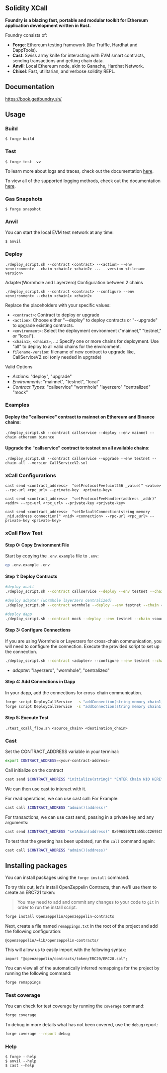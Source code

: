 ## Solidity XCall

**Foundry is a blazing fast, portable and modular toolkit for Ethereum application development written in Rust.**

Foundry consists of:

-   **Forge**: Ethereum testing framework (like Truffle, Hardhat and DappTools).
-   **Cast**: Swiss army knife for interacting with EVM smart contracts, sending transactions and getting chain data.
-   **Anvil**: Local Ethereum node, akin to Ganache, Hardhat Network.
-   **Chisel**: Fast, utilitarian, and verbose solidity REPL.

## Documentation

https://book.getfoundry.sh/

## Usage

### Build

```shell
$ forge build
```

### Test


```shell
$ forge test -vv
```

To learn more about logs and traces, check out the documentation [here](https://book.getfoundry.sh/forge/tests?highlight=-vv#logs-and-traces).

To view all of the supported logging methods, check out the documentation [here](https://book.getfoundry.sh/reference/ds-test#logging).

### Gas Snapshots

```shell
$ forge snapshot
```

### Anvil
You can start the local EVM test network at any time:

```shell
$ anvil
```

### Deploy

```shell
./deploy_script.sh --contract <contract> --<action> --env <environment> --chain <chain1> <chain2> ... --version <filename-version>
```

Adapter(Wormhole and Layerzero) Configuration between 2 chains
```shell
./deploy_script.sh --contract <contract> --configure --env <environment> --chain <chain1> <chain2> 
```
Replace the placeholders with your specific values:

- `<contract>`: Contract to deploy or upgrade
- `<action>`: Choose either "--deploy" to deploy contracts or "--upgrade" to upgrade existing contracts.
- `<environment>`: Select the deployment environment ("mainnet," "testnet," or "local").
- `<chain1>`, `<chain2>`, ...: Specify one or more chains for deployment. Use "all" to deploy to all valid chains for the environment.
- `filename-version`: filename of new contract to upgrade like, CallServiceV2.sol (only needed in upgrade)

 Valid Options

- *Actions*: "deploy", "upgrade"
- *Environments*: "mainnet", "testnet", "local"
- *Contract Types*: "callservice" "wormhole" "layerzero" "centralized" "mock"

### Examples

#### Deploy the "callservice" contract to mainnet on Ethereum and Binance chains:

```shell
./deploy_script.sh --contract callservice --deploy --env mainnet --chain ethereum binance
```

#### Upgrade the "callservice" contract to testnet on all available chains:

```shell
./deploy_script.sh --contract callservice --upgrade --env testnet --chain all --version CallServiceV2.sol
```
### xCall Configurations

```shell
cast send <contract_address>  "setProtocolFee(uint256 _value)" <value> --rpc-url <rpc_url> --private-key  <private-key>
```

```shell
cast send <contract_address>  "setProtocolFeeHandler(address _addr)" <addr> --rpc-url <rpc_url> --private-key <private-key>
```

```shell
cast send <contract_address>  "setDefaultConnection(string memory _nid,address connection)" <nid> <connection> --rpc-url <rpc_url> --private-key <private-key>
```

### xCall Flow Test

#### Step 0: Copy Environment File

Start by copying the `.env.example` file to `.env`:

```bash
cp .env.example .env
```

#### Step 1: Deploy Contracts

```bash
#deploy xcall
./deploy_script.sh --contract callservice --deploy --env testnet --chain <source_chain> <destination_chain> 
```

```bash
#deploy adapter (wormhole layerzero centralized)
./deploy_script.sh --contract wormhole --deploy --env testnet --chain <source_chain> <destination_chain> 
```

```bash
#deploy dapp
./deploy_script.sh --contract mock --deploy --env testnet --chain <source_chain> <destination_chain> 
```
#### Step 3: Configure Connections

If you are using Wormhole or Layerzero for cross-chain communication, you will need to configure the connection. Execute the provided script to set up the connection. 

```bash
./deploy_script.sh --contract <adapter> --configure --env testnet --chain <source_chain> <destination_chain>
```
- *adapter*: "layerzero", "wormhole", "centralized"

#### Step 4: Add Connections in Dapp

In your dapp, add the connections for cross-chain communication.

```bash
forge script DeployCallService  -s "addConnection(string memory chain1, string memory chain2)" <source_chain> <destination_chain> --fork-url <source_chain> --broadcast        
forge script DeployCallService  -s "addConnection(string memory chain1, string memory chain2)" <destination_chain> <source_chain> --fork-url <destination_chain> --broadcast   
```

#### Step 5: Execute Test

```
./test_xcall_flow.sh <source_chain> <destination_chain>
```

### Cast
Set the CONTRACT_ADDRESS variable in your terminal:

```sh
export CONTRACT_ADDRESS=<your-contract-address>
```

Call initialize on the contract

```sh
cast send $CONTRACT_ADDRESS "initialize(string)" "ENTER Chain NID HERE" --private-key $PRIVATE_KEY
```

We can then use cast to interact with it.

For read operations, we can use cast call: For Example:

```sh
cast call $CONTRACT_ADDRESS "admin()(address)"
```

For transactions, we can use cast send, passing in a private key and any arguments:

```sh
cast send $CONTRACT_ADDRESS "setAdmin(address)" 0x9965507D1a55bcC2695C58ba16FB37d819B0A4dc --private-key $PRIVATE_KEY
```

To test that the greeting has been updated, run the `call` command again:

```sh
cast call $CONTRACT_ADDRESS "admin()(address)"
```


## Installing packages

You can install packages using the `forge install` command.

To try this out, let's install OpenZeppelin Contracts, then we'll use them to create an ERC721 token:

> You may need to add and commit any changes to your code to `git` in order to run the install script.

```sh
forge install OpenZeppelin/openzeppelin-contracts
```

Next, create a file named `remappings.txt` in the root of the project and add the following configuration:

```
@openzeppelin/=lib/openzeppelin-contracts/
```

This will allow us to easily import with the following syntax:

```solidity
import "@openzeppelin/contracts/token/ERC20/ERC20.sol";
```

You can view all of the automatically inferred remappings for the project by running the following command:

```sh
forge remappings
```


### Test coverage

You can check for test coverage by running the `coverage` command:

```sh
forge coverage
```

To debug in more details what has not been covered, use the `debug` report:

```sh
forge coverage --report debug
```



### Help

```shell
$ forge --help
$ anvil --help
$ cast --help
```